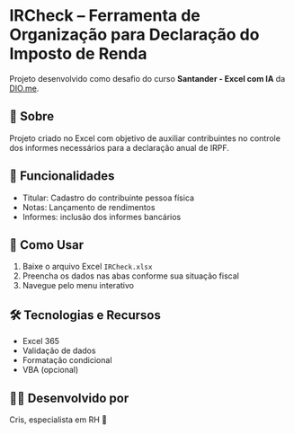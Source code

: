 # IRCheck – Ferramenta de Organização para Declaração do Imposto de Renda
Projeto desenvolvido como desafio do curso **Santander - Excel com IA** da [DIO.me](https://dio.me).

## 📘 Sobre
Projeto criado no Excel com objetivo de auxiliar contribuintes no controle dos informes necessários para a declaração anual de IRPF.

## 🔧 Funcionalidades
- Titular: Cadastro do contribuinte pessoa física
- Notas:  Lançamento de rendimentos 
- Informes: inclusão dos informes bancários

## 🚀 Como Usar
1. Baixe o arquivo Excel `IRCheck.xlsx`
2. Preencha os dados nas abas conforme sua situação fiscal
3. Navegue pelo menu interativo

## 🛠️ Tecnologias e Recursos
- Excel 365
- Validação de dados
- Formatação condicional
- VBA (opcional)

## 👩‍💻 Desenvolvido por
Cris, especialista em RH 🚀  
